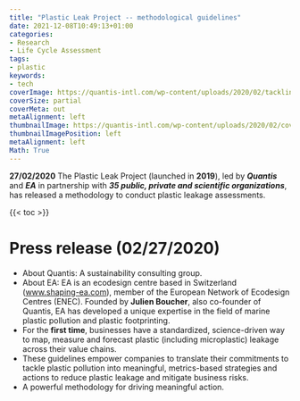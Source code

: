 ```yaml
---
title: "Plastic Leak Project -- methodological guidelines"
date: 2021-12-08T10:49:13+01:00
categories:
- Research
- Life Cycle Assessment
tags:
- plastic
keywords:
- tech
coverImage: https://quantis-intl.com/wp-content/uploads/2020/02/tackling-plastic-pollution-cover.png
coverSize: partial
coverMeta: out
metaAlignment: left
thumbnailImage: https://quantis-intl.com/wp-content/uploads/2020/02/cover_plp-methodo-guidelines-e1582794363624-1024x688.png
thumbnailImagePosition: left
metaAlignment: left
Math: True
---
```

**27/02/2020**
The Plastic Leak Project (launched in **2019**), led by ***Quantis*** and ***EA*** in partnership with ***35 public, private and scientific organizations***, has released a methodology to conduct plastic leakage assessments.
<!--more-->
{{< toc >}}

# Press release (02/27/2020) 
* About Quantis: A sustainability consulting group.
* About EA: EA is an ecodesign centre based in Switzerland (www.shaping-ea.com), member of the European Network of Ecodesign Centres (ENEC). Founded by **Julien Boucher**, also co-founder of Quantis, EA has developed a unique expertise in the field of marine plastic pollution and plastic footprinting.
* For the **first time**, businesses have a standardized, science-driven way to map, measure and forecast plastic (including microplastic) leakage across their value chains.
* These guidelines empower companies to translate their commitments to tackle plastic pollution into meaningful, metrics-based strategies and actions to reduce plastic leakage and mitigate business risks.
* A powerful methodology for driving meaningful action.
